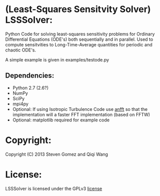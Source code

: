 (Least-Squares Sensitvity Solver) LSSSolver:
============================================

Python Code for solving least-squares sensitivity problems for Ordinary Differential Equations (ODE's) both sequentially and in parallel. Used to compute sensitvities to Long-Time-Average quantities for periodic and chaotic ODE's.

A simple example is given in examples/testode.py

Dependencies:
-------------

* Python 2.7 (2.6?)
* NumPy
* SciPy
* mpi4py
* Optional: If using Isotropic Turbulence Code use [anfft](https://code.google.com/p/anfft/) so that the implementation will a faster FFT implementation (based on FFTW)
* Optional: matplotlib required for example code

Copyright:
==============
Copyright (C) 2013 Steven Gomez and Qiqi Wang


License:
=======

LSSSolver is licensed under the GPLv3 [license ](http://www.gnu.org/licenses/gpl-3.0.txt)